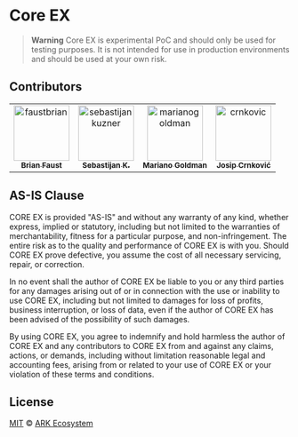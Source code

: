 # Core EX

> **Warning**
> Core EX is experimental PoC and should only be used for testing purposes. It is not intended for use in production environments and should be used at your own risk.

## Contributors

<!-- readme: contributors -start -->
<table>
<tr>
    <td align="center">
        <a href="https://github.com/faustbrian">
            <img src="https://avatars.githubusercontent.com/u/22145591?v=4" width="100;" alt="faustbrian"/>
            <br />
            <sub><b>Brian Faust</b></sub>
        </a>
    </td>
    <td align="center">
        <a href="https://github.com/sebastijankuzner">
            <img src="https://avatars.githubusercontent.com/u/58827427?v=4" width="100;" alt="sebastijankuzner"/>
            <br />
            <sub><b>Sebastijan K.</b></sub>
        </a>
    </td>
    <td align="center">
        <a href="https://github.com/marianogoldman">
            <img src="https://avatars.githubusercontent.com/u/959563?v=4" width="100;" alt="marianogoldman"/>
            <br />
            <sub><b>Mariano Goldman</b></sub>
        </a>
    </td>
    <td align="center">
        <a href="https://github.com/crnkovic">
            <img src="https://avatars.githubusercontent.com/u/6536260?v=4" width="100;" alt="crnkovic"/>
            <br />
            <sub><b>Josip Crnković</b></sub>
        </a>
    </td></tr>
</table>
<!-- readme: contributors -end -->

## AS-IS Clause

CORE EX is provided "AS-IS" and without any warranty of any kind, whether express, implied or statutory, including but not limited to the warranties of merchantability, fitness for a particular purpose, and non-infringement. The entire risk as to the quality and performance of CORE EX is with you. Should CORE EX prove defective, you assume the cost of all necessary servicing, repair, or correction.

In no event shall the author of CORE EX be liable to you or any third parties for any damages arising out of or in connection with the use or inability to use CORE EX, including but not limited to damages for loss of profits, business interruption, or loss of data, even if the author of CORE EX has been advised of the possibility of such damages.

By using CORE EX, you agree to indemnify and hold harmless the author of CORE EX and any contributors to CORE EX from and against any claims, actions, or demands, including without limitation reasonable legal and accounting fees, arising from or related to your use of CORE EX or your violation of these terms and conditions.

## License

[MIT](LICENSE) © [ARK Ecosystem](https://ark.io)
